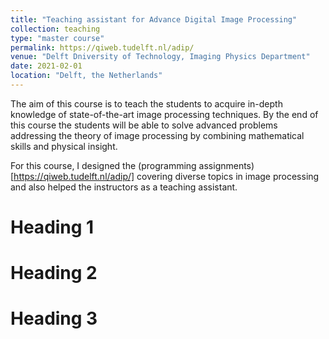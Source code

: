 ```yaml
---
title: "Teaching assistant for Advance Digital Image Processing"
collection: teaching
type: "master course"
permalink: https://qiweb.tudelft.nl/adip/
venue: "Delft Dniversity of Technology, Imaging Physics Department"
date: 2021-02-01
location: "Delft, the Netherlands"
---
```


The aim of this course is to teach the students to acquire in-depth knowledge of state-of-the-art image processing techniques. By the end of this course the students will be able to solve advanced problems addressing the theory of image processing by combining mathematical skills and physical insight.

For this course, I designed the (programming assignments)[https://qiweb.tudelft.nl/adip/] covering diverse topics in image processing and also helped the instructors as a teaching assistant.


Heading 1
======

Heading 2
======

Heading 3
======
